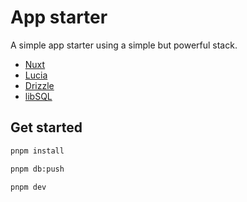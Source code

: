 # App starter

A simple app starter using a simple but powerful stack.

- [Nuxt](https://nuxt.com)
- [Lucia](https://lucia-auth.com)
- [Drizzle](https://orm.drizzle.team)
- [libSQL](https://turso.tech/libsql)

## Get started

```sh
pnpm install
```

```sh
pnpm db:push
```

```sh
pnpm dev
```
